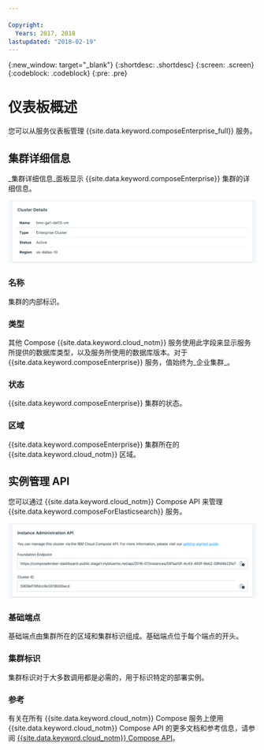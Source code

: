 ```yaml
---

Copyright:
  Years: 2017, 2018
lastupdated: "2018-02-19"
---
```


{:new_window: target="_blank"}
{:shortdesc: .shortdesc}
{:screen: .screen}
{:codeblock: .codeblock}
{:pre: .pre}

# 仪表板概述

您可以从服务仪表板管理 {{site.data.keyword.composeEnterprise_full}} 服务。

## 集群详细信息

_集群详细信息_面板显示 {{site.data.keyword.composeEnterprise}} 集群的详细信息。

![集群详细信息](./images/enterprise-cluster-details-ready.png "“集群详细信息”面板的视图")

### 名称

集群的内部标识。

### 类型

其他 Compose {{site.data.keyword.cloud_notm}} 服务使用此字段来显示服务所提供的数据库类型，以及服务所使用的数据库版本。对于 {{site.data.keyword.composeEnterprise}} 服务，值始终为_企业集群_。

### 状态

{{site.data.keyword.composeEnterprise}} 集群的状态。

### 区域

{{site.data.keyword.composeEnterprise}} 集群所在的 {{site.data.keyword.cloud_notm}} 区域。

## 实例管理 API

您可以通过 {{site.data.keyword.cloud_notm}} Compose API 来管理 {{site.data.keyword.composeForElasticsearch}} 服务。

![集群详细信息](./images/enterprise-cluster-api.png "实例管理 API 的视图")

### 基础端点

基础端点由集群所在的区域和集群标识组成。基础端点位于每个端点的开头。

### 集群标识

集群标识对于大多数调用都是必需的，用于标识特定的部署实例。

### 参考

有关在所有 {{site.data.keyword.cloud_notm}} Compose 服务上使用 {{site.data.keyword.cloud_notm}} Compose API 的更多文档和参考信息，请参阅 [{{site.data.keyword.cloud_notm}} Compose API](https://www.compose.com/articles/the-ibm-cloud-compose-api/)。
